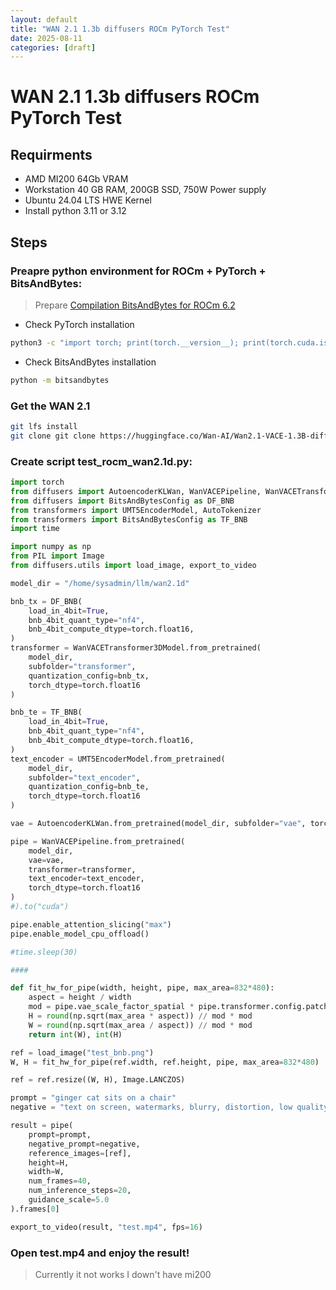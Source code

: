 ```yaml
---
layout: default
title: "WAN 2.1 1.3b diffusers ROCm PyTorch Test"
date: 2025-08-11
categories: [draft]
---
```


# WAN 2.1 1.3b diffusers ROCm PyTorch Test 

## Requirments 
- AMD MI200 64Gb VRAM
- Workstation 40 GB RAM, 200GB SSD, 750W Power supply 
- Ubuntu 24.04 LTS HWE Kernel
- Install python 3.11 or 3.12

## Steps

### Preapre python environment for ROCm + PyTorch + BitsAndBytes:
> Prepare 
[Compilation BitsAndBytes for ROCm 6.2](/articles/rocm-bitsandbytes.html)

- Check PyTorch installation

```bash
python3 -c "import torch; print(torch.__version__); print(torch.cuda.is_available()); print(torch.version.hip);print(torch.cuda.get_device_name(0));"
```
- Check BitsAndBytes installation

```bash
python -m bitsandbytes
```

### Get the WAN 2.1
```bash
git lfs install
git clone git clone https://huggingface.co/Wan-AI/Wan2.1-VACE-1.3B-diffusers wan2.1d
```

### Create script test_rocm_wan2.1d.py:
```python
import torch
from diffusers import AutoencoderKLWan, WanVACEPipeline, WanVACETransformer3DModel
from diffusers import BitsAndBytesConfig as DF_BNB
from transformers import UMT5EncoderModel, AutoTokenizer
from transformers import BitsAndBytesConfig as TF_BNB
import time

import numpy as np
from PIL import Image
from diffusers.utils import load_image, export_to_video

model_dir = "/home/sysadmin/llm/wan2.1d"

bnb_tx = DF_BNB(
    load_in_4bit=True,
    bnb_4bit_quant_type="nf4",
    bnb_4bit_compute_dtype=torch.float16,
)
transformer = WanVACETransformer3DModel.from_pretrained(
    model_dir, 
    subfolder="transformer",
    quantization_config=bnb_tx, 
    torch_dtype=torch.float16
)

bnb_te = TF_BNB(
    load_in_4bit=True,
    bnb_4bit_quant_type="nf4",
    bnb_4bit_compute_dtype=torch.float16,
)
text_encoder = UMT5EncoderModel.from_pretrained(
    model_dir, 
    subfolder="text_encoder",
    quantization_config=bnb_te, 
    torch_dtype=torch.float16
)

vae = AutoencoderKLWan.from_pretrained(model_dir, subfolder="vae", torch_dtype=torch.float32)

pipe = WanVACEPipeline.from_pretrained(
    model_dir, 
    vae=vae, 
    transformer=transformer, 
    text_encoder=text_encoder,
    torch_dtype=torch.float16
)
#).to("cuda")

pipe.enable_attention_slicing("max")
pipe.enable_model_cpu_offload() 

#time.sleep(30)

####

def fit_hw_for_pipe(width, height, pipe, max_area=832*480):
    aspect = height / width
    mod = pipe.vae_scale_factor_spatial * pipe.transformer.config.patch_size[1]
    H = round(np.sqrt(max_area * aspect)) // mod * mod
    W = round(np.sqrt(max_area / aspect)) // mod * mod
    return int(W), int(H)

ref = load_image("test_bnb.png") 
W, H = fit_hw_for_pipe(ref.width, ref.height, pipe, max_area=832*480)

ref = ref.resize((W, H), Image.LANCZOS)

prompt = "ginger cat sits on a chair"
negative = "text on screen, watermarks, blurry, distortion, low quality"

result = pipe(
    prompt=prompt,
    negative_prompt=negative,
    reference_images=[ref], 
    height=H,
    width=W,
    num_frames=40, 
    num_inference_steps=20,
    guidance_scale=5.0
).frames[0]

export_to_video(result, "test.mp4", fps=16)
```
### Open test.mp4 and enjoy the result!
> Currently it not works I down't have mi200 
